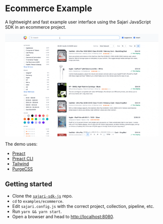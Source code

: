 # Ecommerce Example

A lightweight and fast example user interface using the Sajari JavaScript SDK in an ecommerce project.

![Video of the example in action](video.gif)

The demo uses:

- [Preact](https://preactjs.com/)
- [Preact CLI](https://preactjs.com/cli/)
- [Tailwind](https://tailwindcss.com/)
- [PurgeCSS](https://purgecss.com/)

## Getting started

- Clone the [`sajari-sdk-js`](https://github.com/sajari/sajari-sdk-js) repo.
- `cd` to `examples/ecommerce`.
- Edit `sajari.config.js` with the correct project, collection, pipeline, etc.
- Run `yarn && yarn start`.
- Open a browser and head to [http://localhost:8080](http://localhost:8080).
